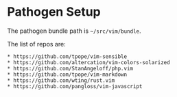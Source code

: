# Pathogen Setup

The pathogen bundle path is `~/src/vim/bundle`.

The list of repos are:

	* https://github.com/tpope/vim-sensible
	* https://github.com/altercation/vim-colors-solarized
	* https://github.com/StanAngeloff/php.vim
	* https://github.com/tpope/vim-markdown
	* https://github.com/wting/rust.vim
	* https://github.com/pangloss/vim-javascript
